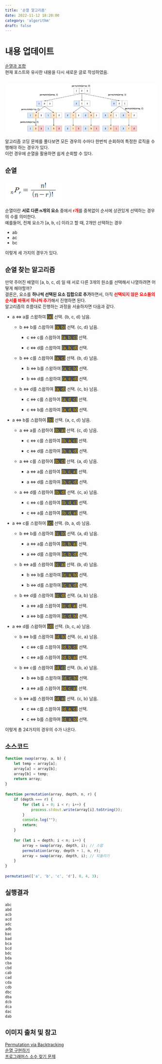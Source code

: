 ```yaml
---
title: '순열 알고리즘'
date: 2022-11-12 18:20:00
category: 'algorithm'
draft: false
---
```


# 내용 업데이트
[순열과 조합](https://bbearcookie.netlify.app/algorithm/permutation-and-combination/)  
현재 포스트와 유사한 내용을 다시 새로운 글로 작성하였음.


## 

![](./images/permutation/main.png)

알고리즘 코딩 문제를 풀다보면 모든 경우의 수마다 한번씩 순회하여 특정한 로직을 수행해야 하는 경우가 있다.  
이런 경우에 순열을 활용하면 쉽게 순회할 수 있다.

## 순열

![](./images/permutation/npr.png)

순열이란 <b>서로 다른 n개의 요소</b> 중에서 <span style="color:red"><b>r개</b></span>를 중복없이 순서에 상관있게 선택하는 경우의 수를 의미한다.  
예를들어, 전체 요소가 [a, b, c] 이라고 할 때, 2개만 선택하는 경우  
- ab
- ac
- bc  

이렇게 세 가지의 경우가 있다.

## 순열 찾는 알고리즘

만약 주어진 배열이 [a, b, c, d] 일 때 서로 다른 3개의 원소를 선택해서 나열하려면 어떻게 해야할까?  
결론은, 요소를 <b>하나씩 선택된 요소 집합으로 추가</b>하면서,
아직 <span style="color:red"><b>선택되지 않은 요소들의 순서를 바꿔서 하나씩 추가</b></span>해서 진행하면 된다.  
알고리즘의 흐름대로 진행하는 과정을 서술하자면 다음과 같다.

<ul>
  <li>a <=> a를 스왑하여
  <span style="background: #4D5357; color: #FFBF00;">{a}</span> 선택.
  {b, c, d} 남음.
  </li>
  <ul>
    <li>b <=> b를 스왑하여
    <span style="background: #4D5357; color: #FFBF00;">{a, b}</span> 선택.
    {c, d} 남음.
    </li>
    <ul>
      <li>c <=> c를 스왑하여
      <span style="background: #4D5357; color: #FFBF00;">{a, b, c}</span> 선택.
      </li>
    </ul>
    <ul>
      <li>c <=> d를 스왑하여
      <span style="background: #4D5357; color: #FFBF00;">{a, b, d}</span> 선택.
      </li>
    </ul>
  </ul>
  <ul>
    <li>b <=> c를 스왑하여
    <span style="background: #4D5357; color: #FFBF00;">{a, c}</span> 선택.
    {b, d} 남음.
    </li>
    <ul>
      <li>b <=> b를 스왑하여
      <span style="background: #4D5357; color: #FFBF00;">{a, c, b}</span> 선택.
      </li>
    </ul>
    <ul>
      <li>b <=> d를 스왑하여
      <span style="background: #4D5357; color: #FFBF00;">{a, c, d}</span> 선택.
      </li>
    </ul>
  </ul>
  <ul>
    <li>b <=> d를 스왑하여
    <span style="background: #4D5357; color: #FFBF00;">{a, d}</span> 선택.
    {c, b} 남음.
    </li>
    <ul>
      <li>c <=> c를 스왑하여
      <span style="background: #4D5357; color: #FFBF00;">{a, d, c}</span> 선택.
      </li>
    </ul>
    <ul>
      <li>c <=> b를 스왑하여
      <span style="background: #4D5357; color: #FFBF00;">{a, d, b}</span> 선택.
      </li>
    </ul>
  </ul>
</ul>

<ul>
  <li>a <=> b를 스왑하여
  <span style="background: #4D5357; color: #FFBF00;">{b}</span> 선택.
  {a, c, d} 남음.
  </li>
  <ul>
    <li>a <=> a를 스왑하여
    <span style="background: #4D5357; color: #FFBF00;">{b, a}</span> 선택.
    {c, d} 남음.
    </li>
    <ul>
      <li>c <=> c를 스왑하여
      <span style="background: #4D5357; color: #FFBF00;">{b, a, c}</span> 선택.
      </li>
    </ul>
    <ul>
      <li>c <=> d를 스왑하여
      <span style="background: #4D5357; color: #FFBF00;">{b, a, d}</span> 선택.
      </li>
    </ul>
  </ul>
  <ul>
    <li>a <=> c를 스왑하여
    <span style="background: #4D5357; color: #FFBF00;">{b, c}</span> 선택.
    {a, d} 남음.
    </li>
    <ul>
      <li>a <=> a를 스왑하여
      <span style="background: #4D5357; color: #FFBF00;">{b, c, a}</span> 선택.
      </li>
    </ul>
    <ul>
      <li>a <=> d를 스왑하여
      <span style="background: #4D5357; color: #FFBF00;">{b, c, d}</span> 선택.
      </li>
    </ul>
  </ul>
  <ul>
    <li>a <=> d를 스왑하여
    <span style="background: #4D5357; color: #FFBF00;">{b, d}</span> 선택.
    {c, a} 남음.
    </li>
    <ul>
      <li>c <=> c를 스왑하여
      <span style="background: #4D5357; color: #FFBF00;">{b, d, c}</span> 선택.
      </li>
    </ul>
    <ul>
      <li>c <=> a를 스왑하여
      <span style="background: #4D5357; color: #FFBF00;">{b, d, a}</span> 선택.
      </li>
    </ul>
  </ul>
</ul>

<ul>
  <li>a <=> c를 스왑하여
  <span style="background: #4D5357; color: #FFBF00;">{c}</span> 선택.
  {b, a, d} 남음.
  </li>
  <ul>
    <li>b <=> b를 스왑하여
    <span style="background: #4D5357; color: #FFBF00;">{c, b}</span> 선택.
    {a, d} 남음.
    </li>
    <ul>
      <li>a <=> a를 스왑하여
      <span style="background: #4D5357; color: #FFBF00;">{c, b, a}</span> 선택.
      </li>
    </ul>
    <ul>
      <li>a <=> d를 스왑하여
      <span style="background: #4D5357; color: #FFBF00;">{c, b, d}</span> 선택.
      </li>
    </ul>
  </ul>
  <ul>
    <li>b <=> a를 스왑하여
    <span style="background: #4D5357; color: #FFBF00;">{c, a}</span> 선택.
    {b, d} 남음.
    </li>
    <ul>
      <li>b <=> b를 스왑하여
      <span style="background: #4D5357; color: #FFBF00;">{c, a, b}</span> 선택.
      </li>
    </ul>
    <ul>
      <li>b <=> d를 스왑하여
      <span style="background: #4D5357; color: #FFBF00;">{c, a, d}</span> 선택.
      </li>
    </ul>
  </ul>
  <ul>
    <li>b <=> d를 스왑하여
    <span style="background: #4D5357; color: #FFBF00;">{c, d}</span> 선택.
    {a, b} 남음.
    </li>
    <ul>
      <li>a <=> a를 스왑하여
      <span style="background: #4D5357; color: #FFBF00;">{c, d, a}</span> 선택.
      </li>
    </ul>
    <ul>
      <li>a <=> b를 스왑하여
      <span style="background: #4D5357; color: #FFBF00;">{c, d, b}</span> 선택.
      </li>
    </ul>
  </ul>
</ul>

<ul>
  <li>a <=> d를 스왑하여
  <span style="background: #4D5357; color: #FFBF00;">{d}</span> 선택.
  {b, c, a} 남음.
  </li>
  <ul>
    <li>b <=> b를 스왑하여
    <span style="background: #4D5357; color: #FFBF00;">{d, b}</span> 선택.
    {c, a} 남음.
    </li>
    <ul>
      <li>c <=> c를 스왑하여
      <span style="background: #4D5357; color: #FFBF00;">{d, b, c}</span> 선택.
      </li>
    </ul>
    <ul>
      <li>c <=> a를 스왑하여
      <span style="background: #4D5357; color: #FFBF00;">{d, b, a}</span> 선택.
      </li>
    </ul>
  </ul>
  <ul>
    <li>b <=> c를 스왑하여
    <span style="background: #4D5357; color: #FFBF00;">{d, c}</span> 선택.
    {b, a} 남음.
    </li>
    <ul>
      <li>b <=> b를 스왑하여
      <span style="background: #4D5357; color: #FFBF00;">{d, c, b}</span> 선택.
      </li>
    </ul>
    <ul>
      <li>a <=> a를 스왑하여
      <span style="background: #4D5357; color: #FFBF00;">{d, c, a}</span> 선택.
      </li>
    </ul>
  </ul>
  <ul>
    <li>b <=> a를 스왑하여
    <span style="background: #4D5357; color: #FFBF00;">{d, a}</span> 선택.
    {c, b} 남음.
    </li>
    <ul>
      <li>c <=> c를 스왑하여
      <span style="background: #4D5357; color: #FFBF00;">{d, a, c}</span> 선택.
      </li>
    </ul>
    <ul>
      <li>c <=> b를 스왑하여
      <span style="background: #4D5357; color: #FFBF00;">{d, a, b}</span> 선택.
      </li>
    </ul>
  </ul>
</ul>

이렇게 총 24가지의 경우의 수가 나온다.

## 소스코드
```js
function swap(array, a, b) {
    let temp = array[a];
    array[a] = array[b];
    array[b] = temp;
    return array;
}

function permutation(array, depth, n, r) {
    if (depth === r) {
        for (let i = 0; i < r; i++) {
            process.stdout.write(array[i].toString());
        }
        console.log("");
        return;
    }
    
    for (let i = depth; i < n; i++) {
        array = swap(array, depth, i); // 스왑
        permutation(array, depth + 1, n, r);
        array = swap(array, depth, i); // 되돌리기
    }
}

permutation(['a', 'b', 'c', 'd'], 0, 4, 3);
```

## 실행결과
```
abc
abd
acb
acd
adc
adb
bac
bad
bca
bcd
bdc
bda
cba
cbd
cab
cad
cda
cdb
dbc
dba
dcb
dca
dac
dab
```

## 이미지 출처 및 참고
[Permutation via Backtracking](https://medium.com/@guguru/permutation-algorithm-via-backtracking-39fc1bf07a33)  
[순열 구현하기](https://ansohxxn.github.io/algorithm/permutation/)  
[프로그래머스 소수 찾기 문제](https://school.programmers.co.kr/learn/courses/30/lessons/42839)  
